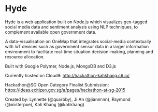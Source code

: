 # Hyde
Hyde is a web application built on Node.js which visualizes geo-tagged social media data and sentiment analysis using NLP techniques, to complement available open government data.

A data-visualisation on OneMap that integrates social-media contextually with IoT devices such as government sensor 
data in a larger information environment to facilitate real-time situation decision-making, planning and resource allocation.

Built with Google Polymer, Node.js, MongoDB and D3.js

Currently hosted on Cloud9: 
http://hackathon-kahkhang.c9.io/

Hackathon@SG Open Category Finalist Submission: https://ideas.ecitizen.gov.sg/a/pages/hackathon-at-sg-2015

Created by: Lynnette (@quarbby), Ji An (@jiannnnn), Raymond (@misterpoe), Kah Khang (@kahkhang)
